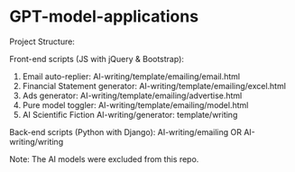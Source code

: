 # GPT-model-applications

Project Structure:

Front-end scripts (JS with jQuery & Bootstrap):
1. Email auto-replier: AI-writing/template/emailing/email.html
2. Financial Statement generator: AI-writing/template/emailing/excel.html
3. Ads generator: AI-writing/template/emailing/advertise.html
4. Pure model toggler: AI-writing/template/emailing/model.html
5. AI Scientific Fiction AI-writing/generator: template/writing

Back-end scripts (Python with Django):
AI-writing/emailing OR AI-writing/writing
 

Note: The AI models were excluded from this repo.
